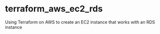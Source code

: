 # terraform_aws_ec2_rds
Using Terraform on AWS to create an EC2 instance that works with an RDS instance
